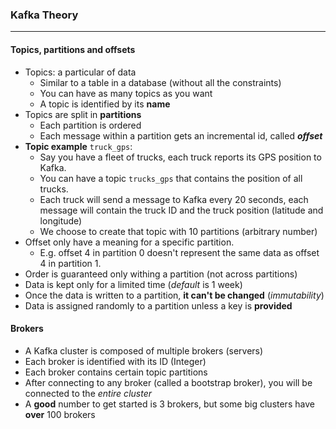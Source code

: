 ### Kafka Theory
___
#### Topics, partitions and offsets
* Topics: a particular of data
  * Similar to a table in a database (without all the constraints)
  * You can have as many topics as you want
  * A topic is identified by its **name**
* Topics are split in **partitions**
  * Each partition is ordered
  * Each message within a partition gets an incremental id, called _**offset**_
* **Topic example** `truck_gps`:
  * Say you have a fleet of trucks, each truck reports its GPS position to Kafka.
  * You can have a topic `trucks_gps` that contains the position of all trucks.
  * Each truck will send a message to Kafka every 20 seconds, each message will
  contain the truck ID and the truck position (latitude and longitude)
  * We choose to create that topic with 10 partitions (arbitrary number)
* Offset only have a meaning for a specific partition.
  * E.g. offset 4 in partition 0 doesn't represent the same data as offset 4 in partition 1.
* Order is guaranteed only withing a partition (not across  partitions)
* Data is kept only for a limited time (_default_ is 1 week)
* Once the data is written to a partition, **it can't be changed** (_immutability_)
* Data is assigned randomly to a partition unless a key is **provided** 

#### Brokers
* A Kafka cluster is composed of multiple brokers (servers)
* Each broker is identified with its ID (Integer)
* Each broker contains certain topic partitions
* After connecting to any broker (called a bootstrap broker), you will be connected to the _entire cluster_
* A **good** number to get started is 3 brokers, but some big clusters have **over** 100 brokers